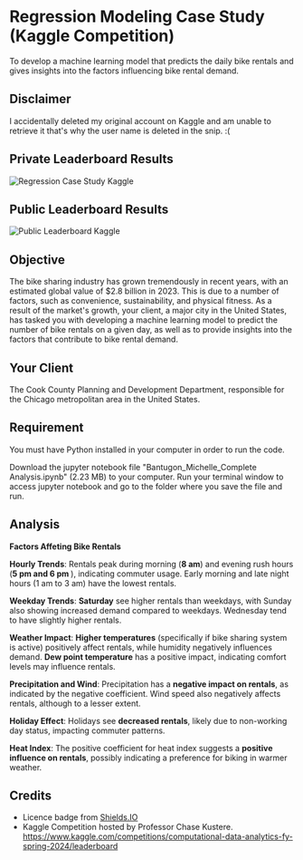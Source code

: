 # Regression Modeling Case Study (Kaggle Competition)
To develop a machine learning model that predicts the daily bike rentals and gives insights into the factors influencing bike rental demand.

## Disclaimer
I accidentally deleted my original account on Kaggle and am unable to retrieve it that's why the user name is deleted in the snip. :(

## Private Leaderboard Results
![Regression Case Study Kaggle](https://github.com/mkcjbantugon/Regression-Modeling-Case-Study/assets/157083966/adc87f99-91ba-44a5-b89a-8526bb8ea2d0)

## Public Leaderboard Results
![Public Leaderboard Kaggle](https://github.com/mkcjbantugon/Regression-Modeling-Case-Study/assets/157083966/556d78f3-12de-4572-a830-d25b6262d0f6)

## Objective
The bike sharing industry has grown tremendously in recent years, with an estimated global value of $2.8 billion in 2023. This is due to a number of factors, such as convenience, sustainability, and physical fitness. As a result of the market's growth, your client, a major city in the United States, has tasked you with developing a machine learning model to predict the number of bike rentals on a given day, as well as to provide insights into the factors that contribute to bike rental demand.

## Your Client
The Cook County Planning and Development Department, responsible for the Chicago metropolitan area in the United States.

## Requirement
You must have Python installed in your computer in order to run the code.

Download the jupyter notebook file "Bantugon_Michelle_Complete Analysis.ipynb" (2.23 MB) to your computer. Run your terminal window to access jupyter notebook and go to the folder where you save the file and run.

## Analysis

<b>Factors Affeting Bike Rentals</b>

<b>Hourly Trends</b>: Rentals peak during morning (<b>8 am</b>) and evening rush hours (<b>5 pm and 6 pm </b>), indicating commuter usage. Early morning and late night hours (1 am to 3 am) have the lowest rentals.

<b>Weekday Trends</b>: <b>Saturday</b> see higher rentals than weekdays, with Sunday also showing increased demand compared to weekdays. Wednesday tend to have slightly higher rentals.

<b>Weather Impact</b>: <b>Higher temperatures</b> (specifically if bike sharing system is active) positively affect rentals, while humidity negatively influences demand. <b>Dew point temperature</b> has a positive impact, indicating comfort levels may influence rentals.

<b>Precipitation and Wind</b>: Precipitation has a <b>negative impact on rentals</b>, as indicated by the negative coefficient. Wind speed  also negatively affects rentals, although to a lesser extent.

<b>Holiday Effect</b>: Holidays see <b>decreased rentals</b>, likely due to non-working day status, impacting commuter patterns.

<b>Heat Index</b>: The positive coefficient for heat index suggests a <b>positive influence on rentals</b>, possibly indicating a preference for biking in warmer weather.


## Credits


* Licence badge from [Shields.IO](https://shields.io/)
* Kaggle Competition hosted by Professor Chase Kustere. https://www.kaggle.com/competitions/computational-data-analytics-fy-spring-2024/leaderboard
